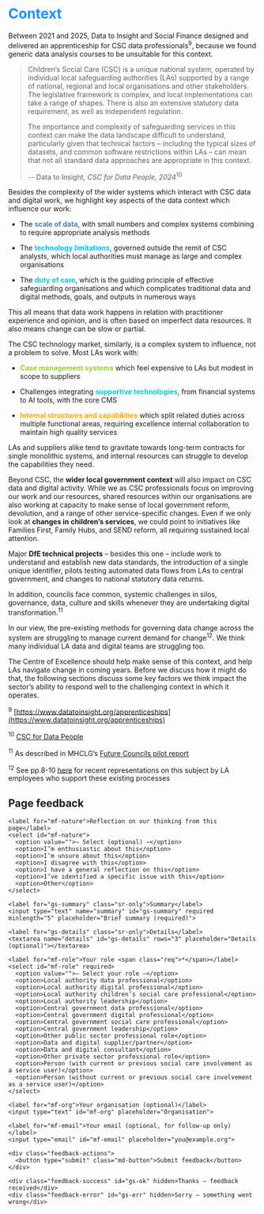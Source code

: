 # <span style="color:dodgerblue">Context</span>

Between 2021 and 2025, Data to Insight and Social Finance designed and delivered an apprenticeship for CSC data professionals<sup>9</sup>, because we found generic data analysis courses to be unsuitable for this context.

>Children’s Social Care (CSC) is a unique national system, operated by individual local safeguarding authorities (LAs) supported by a range of national, regional and local organisations and other stakeholders. The legislative framework is complex, and local implementations can take a range of shapes. There is also an extensive statutory data requirement, as well as independent regulation. 
>
>The importance and complexity of safeguarding services in this context can make the data landscape difficult to understand, particularly given that technical factors – including the typical sizes of datasets, and common software restrictions within LAs – can mean that not all standard data approaches are appropriate in this context.
>
> -- Data to Insight, *CSC for Data People, 2024*<sup>10</sup>

Besides the complexity of the wider systems which interact with CSC data and digital work, we highlight key aspects of the data context which influence our work:

-  The <span style="color:steelblue">**scale of data**</span>, with small numbers and complex systems combining to require appropriate analysis methods

-  The <span style="color:deepskyblue">**technology limitations**</span>, governed outside the remit of CSC analysts, which local authorities must manage as large and complex organisations

-  The <span style="color:darkturquoise">**duty of care**</span>, which is the guiding principle of effective safeguarding organisations and which complicates traditional data and digital methods, goals, and outputs in numerous ways

This all means that data work happens in relation with practitioner experience and opinion, and is often based on imperfect data resources. It also means change can be slow or partial.

The CSC technology market, similarly, is a complex system to influence, not a problem to solve. Most LAs work with:

-  <span style="color:yellowgreen">**Case management systems**</span> which feel expensive to LAs but modest in scope to suppliers

-  Challenges integrating <span style="color:darkturquoise">**supportive technologies**</span>, from financial systems to AI tools, with the core CMS

-  <span style="color:orange">**Internal structures and capabilities**</span> which split related duties across multiple functional areas, requiring excellence internal collaboration to maintain high quality services

LAs and suppliers alike tend to gravitate towards long-term contracts for single monolithic systems, and internal resources can struggle to develop the capabilities they need.

Beyond CSC, the **wider local government context** will also impact on CSC data and digital activity. While we as CSC professionals focus on improving our work and our resources, shared resources within our organisations are also working at capacity to make sense of local government reform, devolution, and a range of other service-specific changes. Even if we only look at **changes in children’s services**, we could point to initiatives like Families First, Family Hubs, and SEND reform, all requiring sustained local attention.

Major **DfE technical projects** – besides this one – include work to understand and establish new data standards, the introduction of a single unique identifier, pilots testing automated data flows from LAs to central government, and changes to national statutory data returns.

In addition, councils face common, systemic challenges in silos, governance, data, culture and skills whenever they are undertaking digital transformation.<sup>11</sup>

In our view, the pre-existing methods for governing data change across the system are struggling to manage current demand for change<sup>12</sup>. We think many individual LA data and digital teams are struggling too.

The Centre of Excellence should help make sense of this context, and help LAs navigate change in coming years. Before we discuss how it might do that, the following sections discuss some key factors we think impact the sector’s ability to respond well to the challenging context in which it operates.


<!--- footnotes -->

<sup>9</sup> [https://www.datatoinsight.org/apprenticeships](https://www.datatoinsight.org/apprenticeships)

<sup>10</sup> [CSC for Data People](https://www.datatoinsight.org/publications-1/csc-for-data-people)

<sup>11</sup> As described in MHCLG’s [Future Councils pilot report](https://mhclgdigital.blog.gov.uk/wp-content/uploads/sites/222/2024/04/FC-Pilot-Report.pdf)

<sup>12</sup> See pp.8-10 [here](https://assets.publishing.service.gov.uk/media/67c86235ae2aa47d2f5ae313/Star_Chamber_Scrutiny_Board_activity_report_2023_to_2024.pdf) for recent representations on this subject by LA employees who support these existing processes

<!--- feedback form only below here -->

<div class="feedback-section feedback-compact" id="sheets">
  <h2>Page feedback</h2>
  <form id="gs-form">
    <input type="hidden" name="page" id="gs-page">
    <input type="text" name="hp_field" id="hp_field" style="display:none" tabindex="-1" autocomplete="off">

    <label for="mf-nature">Reflection on our thinking from this page</label>
    <select id="mf-nature">
      <option value="">— Select (optional) —</option>
      <option>I’m enthusiastic about this</option>
      <option>I’m unsure about this</option>
      <option>I disagree with this</option>
      <option>I have a general reflection on this</option>
      <option>I’ve identified a specific issue with this</option>
      <option>Other</option>
    </select>
    
    <label for="gs-summary" class="sr-only">Summary</label>
    <input type="text" name="summary" id="gs-summary" required minlength="5" placeholder="Brief summary (required)">

    <label for="gs-details" class="sr-only">Details</label>
    <textarea name="details" id="gs-details" rows="3" placeholder="Details (optional)"></textarea>

    <label for="mf-role">Your role <span class="req">*</span></label>
    <select id="mf-role" required>
      <option value="">— Select your role —</option>
      <option>Local authority data professional</option>
      <option>Local authority digital professional</option>
      <option>Local authority children’s social care professional</option>
      <option>Local authority leadership</option>
      <option>Central government data professional</option>
      <option>Central government digital professional</option>
      <option>Central government social care professional</option>
      <option>Central government leadership</option>
      <option>Other public sector professional role</option>
      <option>Data and digital supplier/partner</option>
      <option>Data and digital consultant</option>
      <option>Other private sector professional role</option>
      <option>Person (with current or previous social care involvement as a service user)</option>
      <option>Person (without current or previous social care involvement as a service user)</option>
    </select>

    <label for="mf-org">Your organisation (optional)</label>
    <input type="text" id="mf-org" placeholder="Organisation">

    <label for="mf-email">Your email (optional, for follow-up only)</label>
    <input type="email" id="mf-email" placeholder="you@example.org">

    <div class="feedback-actions">
      <button type="submit" class="md-button">Submit feedback</button>
    </div>

    <div class="feedback-success" id="gs-ok" hidden>Thanks — feedback received</div>
    <div class="feedback-error" id="gs-err" hidden>Sorry — something went wrong</div>
  </form>
</div>
